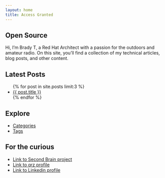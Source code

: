 ```yaml
---
layout: home
title: Access Granted
---
```


Open Source
-----------

<MarginNote>
Hi, I’m Brady T, a Red Hat Architect with a passion for the outdoors and amateur radio. On this site, you’ll find a collection of my technical articles, blog posts, and other content.
</MarginNote>

Latest Posts
------------

<MarginNote>
<ul>
  {% for post in site.posts limit:3 %}
    <li>
      <a href="{{ post.url }}">{{ post.title }}</a>
    </li>
  {% endfor %}
</ul>
</MarginNote>

Explore
-------

* [Categories](https://r3dact3d.github.io/categories/)
* [Tags](https://r3dact3d.github.io/tags/)

For the curious
---------------

* [Link to Second Brain project](https://r3dact3d.github.io/brain-dump/)
* [Link to qrz profile](https://www.qrz.com/db/W5AWW)
* [Link to Linkedin profile](https://www.linkedin.com/in/brady-thompson-redactedtech/)
